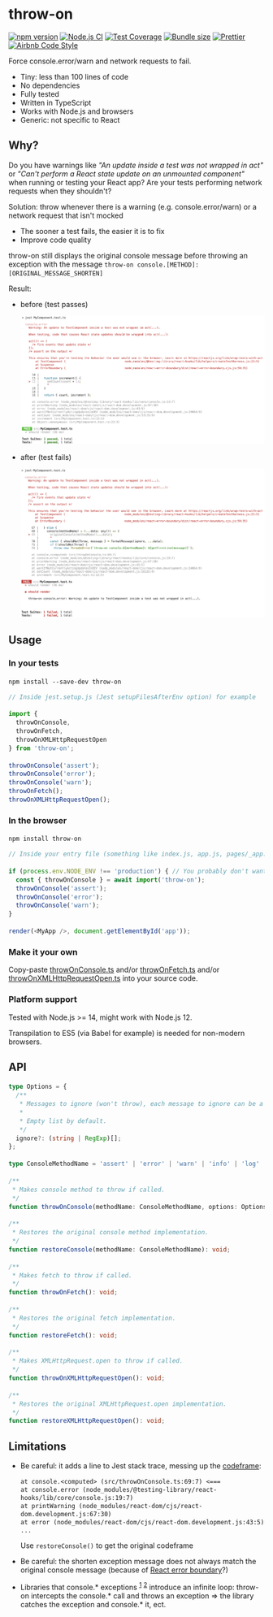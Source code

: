 # throw-on

[![npm version](https://badge.fury.io/js/throw-on.svg)](https://www.npmjs.com/package/throw-on)
[![Node.js CI](https://github.com/tkrotoff/throw-on/workflows/Node.js%20CI/badge.svg?branch=master)](https://github.com/tkrotoff/throw-on/actions)
[![Test Coverage](https://api.codeclimate.com/v1/badges/a1d8efe9ec84a918822d/test_coverage)](https://codeclimate.com/github/tkrotoff/throw-on/test_coverage)
[![Bundle size](https://badgen.net/bundlephobia/minzip/throw-on)](https://bundlephobia.com/result?p=throw-on)
[![Prettier](https://img.shields.io/badge/code_style-prettier-ff69b4.svg)](https://github.com/prettier/prettier)
[![Airbnb Code Style](https://badgen.net/badge/code%20style/airbnb/ff5a5f?icon=airbnb)](https://github.com/airbnb/javascript)

Force console.error/warn and network requests to fail.

- Tiny: less than 100 lines of code
- No dependencies
- Fully tested
- Written in TypeScript
- Works with Node.js and browsers
- Generic: not specific to React

## Why?

Do you have warnings like _"An update inside a test was not wrapped in act"_ or _"Can't perform a React state update on an unmounted component"_ when running or testing your React app? Are your tests performing network requests when they shouldn't?

Solution: throw whenever there is a warning (e.g. console.error/warn) or a network request that isn't mocked

- The sooner a test fails, the easier it is to fix
- Improve code quality

throw-on still displays the original console message before throwing an exception with the message `throw-on console.[METHOD]: [ORIGINAL_MESSAGE_SHORTEN]`

Result:

- before (test passes)

  ![before](doc/was-not-wrapped-in-act-original.png)

- after (test fails)

  ![after](doc/was-not-wrapped-in-act-throwOnConsoleError.png)

## Usage

### In your tests

`npm install --save-dev throw-on`

```TypeScript
// Inside jest.setup.js (Jest setupFilesAfterEnv option) for example

import {
  throwOnConsole,
  throwOnFetch,
  throwOnXMLHttpRequestOpen
} from 'throw-on';

throwOnConsole('assert');
throwOnConsole('error');
throwOnConsole('warn');
throwOnFetch();
throwOnXMLHttpRequestOpen();
```

### In the browser

`npm install throw-on`

```TypeScript
// Inside your entry file (something like index.js, app.js, pages/_app.js)

if (process.env.NODE_ENV !== 'production') { // You probably don't want this in production
  const { throwOnConsole } = await import('throw-on');
  throwOnConsole('assert');
  throwOnConsole('error');
  throwOnConsole('warn');
}

render(<MyApp />, document.getElementById('app'));
```

### Make it your own

Copy-paste [throwOnConsole.ts](src/throwOnConsole.ts) and/or [throwOnFetch.ts](src/throwOnFetch.ts) and/or [throwOnXMLHttpRequestOpen.ts](src/throwOnXMLHttpRequestOpen.ts) into your source code.

### Platform support

Tested with Node.js >= 14, might work with Node.js 12.

Transpilation to ES5 (via Babel for example) is needed for non-modern browsers.

## API

```TypeScript
type Options = {
  /**
   * Messages to ignore (won't throw), each message to ignore can be a substring or a regex.
   *
   * Empty list by default.
   */
  ignore?: (string | RegExp)[];
};

type ConsoleMethodName = 'assert' | 'error' | 'warn' | 'info' | 'log' | 'dir' | 'debug';

/**
 * Makes console method to throw if called.
 */
function throwOnConsole(methodName: ConsoleMethodName, options: Options = {}): void;

/**
 * Restores the original console method implementation.
 */
function restoreConsole(methodName: ConsoleMethodName): void;

/**
 * Makes fetch to throw if called.
 */
function throwOnFetch(): void;

/**
 * Restores the original fetch implementation.
 */
function restoreFetch(): void;

/**
 * Makes XMLHttpRequest.open to throw if called.
 */
function throwOnXMLHttpRequestOpen(): void;

/**
 * Restores the original XMLHttpRequest.open implementation.
 */
function restoreXMLHttpRequestOpen(): void;
```

## Limitations

- Be careful: it adds a line to Jest stack trace, messing up the [codeframe](https://github.com/facebook/jest/issues/8819):

  ```
  at console.<computed> (src/throwOnConsole.ts:69:7) <===
  at console.error (node_modules/@testing-library/react-hooks/lib/core/console.js:19:7)
  at printWarning (node_modules/react-dom/cjs/react-dom.development.js:67:30)
  at error (node_modules/react-dom/cjs/react-dom.development.js:43:5)
  ...
  ```

  Use `restoreConsole()` to get the original codeframe

- Be careful: the shorten exception message does not always match the original console message (because of [React error boundary](https://reactjs.org/docs/error-boundaries.html)?)

- Libraries that console.\* exceptions <sup>[1](https://github.com/expressjs/express/blob/4.17.3/lib/application.js#L630)</sup> <sup>[2](https://github.com/expressjs/api-error-handler/blob/1.0.0/index.js#L22)</sup> introduce an infinite loop:
  throw-on intercepts the console.\* call and throws an exception => the library catches the exception and console.\* it, ect.
